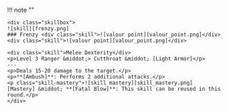 !!! note ""

    <div class="skillbox">
    ![skill][frenzy.png]
    ### Frenzy <div class="skill">![valour point][valour_point.png]</div> <div class="skill">![valour point][valour_point.png]</div>

    <div class="skill">Melee Dexterity</div>
    <p>Level 3 Ranger &middot;> Cutthroat &middot; [Light Armor]</p>
    ---
    <p>Deals 15-20 damage to the target.</p>
    <p>**[Ambush]**: Performs 2 additional attacks.</p> 
    <p class="skill-mastery">![skill mastery][skill_mastery.png]  [Mastery] &middot; **[Fatal Blow]**: This skill can be reused in this round.</p> 
    </div>
